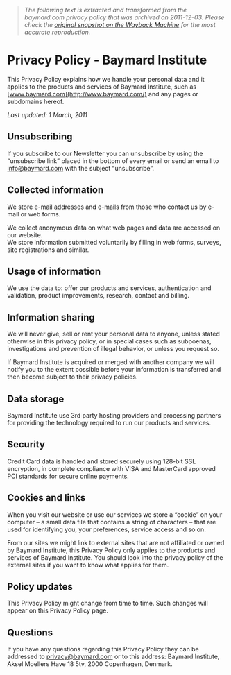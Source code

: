 > *The following text is extracted and transformed from the baymard.com privacy policy that was archived on 2011-12-03. Please check the [original snapshot on the Wayback Machine](https://web.archive.org/web/20111203052322id_/http%3A//baymard.com/legal/privacy-policy) for the most accurate reproduction.*

# Privacy Policy - Baymard Institute

This Privacy Policy explains how we handle your personal data and it applies to the products and services of Baymard Institute, such as [www.baymard.com](http://www.baymard.com/) and any pages or subdomains hereof.

_Last updated: 1 March, 2011_

## Unsubscribing

If you subscribe to our Newsletter you can unsubscribe by using the “unsubscribe link” placed in the bottom of every email or send an email to [info@baymard.com](mailto:info@baymard.com) with the subject “unsubscribe”.

## Collected information

We store e-mail addresses and e-mails from those who contact us by e-mail or web forms.

We collect anonymous data on what web pages and data are accessed on our website.  
We store information submitted voluntarily by filling in web forms, surveys, site registrations and similar.

## Usage of information

We use the data to: offer our products and services, authentication and validation, product improvements, research, contact and billing.

## Information sharing

We will never give, sell or rent your personal data to anyone, unless stated otherwise in this privacy policy, or in special cases such as subpoenas, investigations and prevention of illegal behavior, or unless you request so.

If Baymard Institute is acquired or merged with another company we will notify you to the extent possible before your information is transferred and then become subject to their privacy policies.

## Data storage

Baymard Institute use 3rd party hosting providers and processing partners for providing the technology required to run our products and services.

## Security

Credit Card data is handled and stored securely using 128-bit SSL encryption, in complete compliance with VISA and MasterCard approved PCI standards for secure online payments.

## Cookies and links

When you visit our website or use our services we store a “cookie” on your computer – a small data file that contains a string of characters – that are used for identifying you, your preferences, service access and so on.

From our sites we might link to external sites that are not affiliated or owned by Baymard Institute, this Privacy Policy only applies to the products and services of Baymard Institute. You should look into the privacy policy of the external sites if you want to know what applies for them.

## Policy updates

This Privacy Policy might change from time to time. Such changes will appear on this Privacy Policy page.

## Questions

If you have any questions regarding this Privacy Policy they can be addressed to [privacy@baymard.com](mailto:privacy@baymard.com) or to this address: Baymard Institute, Aksel Moellers Have 18 5tv, 2000 Copenhagen, Denmark.
